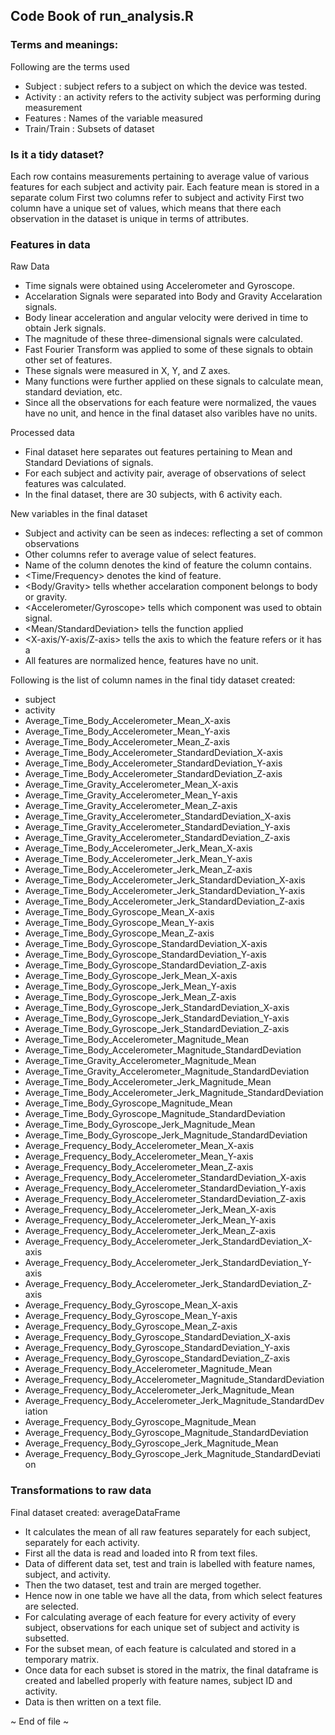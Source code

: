 ## Code Book of run_analysis.R

### Terms and meanings:

Following are the terms used
* Subject : subject refers to a subject on which the device was tested.
* Activity : an activity refers to the activity subject was performing during measurement
* Features : Names of the variable measured
* Train/Train : Subsets of dataset

### Is it a tidy dataset?

Each row contains measurements pertaining to average value of various features for each subject and activity pair.
Each feature mean is stored in a separate colum
First two columns refer to subject and activity
First two column have a unique set of values, which means that there each observation in the dataset is unique in terms of attributes. 

### Features in data

Raw Data
* Time signals were obtained using Accelerometer and Gyroscope.
* Accelaration Signals were separated into Body and Gravity Accelaration signals.
* Body linear acceleration and angular velocity were derived in time to obtain Jerk signals.
* The magnitude of these three-dimensional signals were calculated.
* Fast Fourier Transform was applied to some of these signals to obtain other set of features.
* These signals were measured in X, Y, and Z axes.
* Many functions were further applied on these signals to calculate mean, standard deviation, etc.
* Since all the observations for each feature were normalized, the vaues have no unit, and hence in the final dataset also varibles have no units.

Processed data
* Final dataset here separates out features pertaining to Mean and Standard Deviations of signals.
* For each subject and activity pair, average of observations of select features was calculated.
* In the final dataset, there are 30 subjects, with 6 activity each.

New variables in the final dataset
* Subject and activity can be seen as indeces: reflecting a set of common observations
* Other columns refer to average value of select features.
* Name of the column denotes the kind of feature the column contains. 
* <Time/Frequency> denotes the kind of feature.
* <Body/Gravity> tells whether accelaration component belongs to body or gravity.
* <Accelerometer/Gyroscope> tells which component was used to obtain signal.
* <Mean/StandardDeviation> tells the function applied
* <X-axis/Y-axis/Z-axis> tells the axis to which the feature refers or it has a <Magnitude>
* All features are normalized hence, features have no unit.

Following is the list of column names in the final tidy dataset created:

* subject
* activity
* Average_Time_Body_Accelerometer_Mean_X-axis
* Average_Time_Body_Accelerometer_Mean_Y-axis
* Average_Time_Body_Accelerometer_Mean_Z-axis
* Average_Time_Body_Accelerometer_StandardDeviation_X-axis
* Average_Time_Body_Accelerometer_StandardDeviation_Y-axis
* Average_Time_Body_Accelerometer_StandardDeviation_Z-axis
* Average_Time_Gravity_Accelerometer_Mean_X-axis
* Average_Time_Gravity_Accelerometer_Mean_Y-axis
* Average_Time_Gravity_Accelerometer_Mean_Z-axis
* Average_Time_Gravity_Accelerometer_StandardDeviation_X-axis
* Average_Time_Gravity_Accelerometer_StandardDeviation_Y-axis
* Average_Time_Gravity_Accelerometer_StandardDeviation_Z-axis
* Average_Time_Body_Accelerometer_Jerk_Mean_X-axis
* Average_Time_Body_Accelerometer_Jerk_Mean_Y-axis
* Average_Time_Body_Accelerometer_Jerk_Mean_Z-axis
* Average_Time_Body_Accelerometer_Jerk_StandardDeviation_X-axis
* Average_Time_Body_Accelerometer_Jerk_StandardDeviation_Y-axis
* Average_Time_Body_Accelerometer_Jerk_StandardDeviation_Z-axis
* Average_Time_Body_Gyroscope_Mean_X-axis
* Average_Time_Body_Gyroscope_Mean_Y-axis
* Average_Time_Body_Gyroscope_Mean_Z-axis
* Average_Time_Body_Gyroscope_StandardDeviation_X-axis
* Average_Time_Body_Gyroscope_StandardDeviation_Y-axis
* Average_Time_Body_Gyroscope_StandardDeviation_Z-axis
* Average_Time_Body_Gyroscope_Jerk_Mean_X-axis
* Average_Time_Body_Gyroscope_Jerk_Mean_Y-axis
* Average_Time_Body_Gyroscope_Jerk_Mean_Z-axis
* Average_Time_Body_Gyroscope_Jerk_StandardDeviation_X-axis
* Average_Time_Body_Gyroscope_Jerk_StandardDeviation_Y-axis
* Average_Time_Body_Gyroscope_Jerk_StandardDeviation_Z-axis
* Average_Time_Body_Accelerometer_Magnitude_Mean
* Average_Time_Body_Accelerometer_Magnitude_StandardDeviation
* Average_Time_Gravity_Accelerometer_Magnitude_Mean
* Average_Time_Gravity_Accelerometer_Magnitude_StandardDeviation
* Average_Time_Body_Accelerometer_Jerk_Magnitude_Mean
* Average_Time_Body_Accelerometer_Jerk_Magnitude_StandardDeviation
* Average_Time_Body_Gyroscope_Magnitude_Mean
* Average_Time_Body_Gyroscope_Magnitude_StandardDeviation
* Average_Time_Body_Gyroscope_Jerk_Magnitude_Mean
* Average_Time_Body_Gyroscope_Jerk_Magnitude_StandardDeviation
* Average_Frequency_Body_Accelerometer_Mean_X-axis
* Average_Frequency_Body_Accelerometer_Mean_Y-axis
* Average_Frequency_Body_Accelerometer_Mean_Z-axis
* Average_Frequency_Body_Accelerometer_StandardDeviation_X-axis
* Average_Frequency_Body_Accelerometer_StandardDeviation_Y-axis
* Average_Frequency_Body_Accelerometer_StandardDeviation_Z-axis
* Average_Frequency_Body_Accelerometer_Jerk_Mean_X-axis
* Average_Frequency_Body_Accelerometer_Jerk_Mean_Y-axis
* Average_Frequency_Body_Accelerometer_Jerk_Mean_Z-axis
* Average_Frequency_Body_Accelerometer_Jerk_StandardDeviation_X-axis
* Average_Frequency_Body_Accelerometer_Jerk_StandardDeviation_Y-axis
* Average_Frequency_Body_Accelerometer_Jerk_StandardDeviation_Z-axis
* Average_Frequency_Body_Gyroscope_Mean_X-axis
* Average_Frequency_Body_Gyroscope_Mean_Y-axis
* Average_Frequency_Body_Gyroscope_Mean_Z-axis
* Average_Frequency_Body_Gyroscope_StandardDeviation_X-axis
* Average_Frequency_Body_Gyroscope_StandardDeviation_Y-axis
* Average_Frequency_Body_Gyroscope_StandardDeviation_Z-axis
* Average_Frequency_Body_Accelerometer_Magnitude_Mean
* Average_Frequency_Body_Accelerometer_Magnitude_StandardDeviation
* Average_Frequency_Body_Accelerometer_Jerk_Magnitude_Mean
* Average_Frequency_Body_Accelerometer_Jerk_Magnitude_StandardDeviation
* Average_Frequency_Body_Gyroscope_Magnitude_Mean
* Average_Frequency_Body_Gyroscope_Magnitude_StandardDeviation
* Average_Frequency_Body_Gyroscope_Jerk_Magnitude_Mean
* Average_Frequency_Body_Gyroscope_Jerk_Magnitude_StandardDeviation


### Transformations to raw data

Final dataset created: averageDataFrame
* It calculates the mean of all raw features separately for each subject, separately for each activity.
* First all the data is read and loaded into R from text files.
* Data of different data set, test and train is labelled with feature names, subject, and activity.
* Then the two dataset, test and train are merged together.
* Hence now in one table we have all the data, from which select features are selected.
* For calculating average of each feature for every activity of every subject, observations for each unique set of subject and activity is subsetted.
* For the subset mean, of each feature is calculated and stored in a temporary matrix.
* Once data for each subset is stored in the matrix, the final dataframe is created and labelled properly with feature names, subject ID and activity.
* Data is then written on a text file.

~ End of file ~
